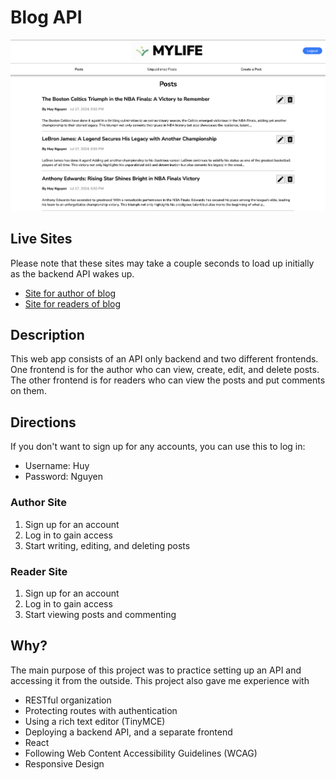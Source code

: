 # Blog API

![Screenshot of front page](front_page.png "Front page")

## Live Sites

Please note that these sites may take a couple seconds to load up initially as the backend API wakes up.
- [Site for author of blog](https://soft-kitsune-e21c61.netlify.app/)
- [Site for readers of blog](https://fastidious-pastelito-4c67ec.netlify.app/)

## Description

This web app consists of an API only backend and two different frontends. One frontend is for the author who can view, create, edit, and delete posts. The other frontend is for readers who can view the posts and put comments on them.

## Directions

If you don't want to sign up for any accounts, you can use this to log in:
- Username: Huy
- Password: Nguyen

### Author Site

1. Sign up for an account
2. Log in to gain access 
3. Start writing, editing, and deleting posts

### Reader Site
1. Sign up for an account
2. Log in to gain access
3. Start viewing posts and commenting


## Why?

The main purpose of this project was to practice setting up an API and accessing it from the outside. This project also gave me experience with
- RESTful organization
- Protecting routes with authentication
- Using a rich text editor (TinyMCE)
- Deploying a backend API, and a separate frontend
- React
- Following Web Content Accessibility Guidelines (WCAG)
- Responsive Design